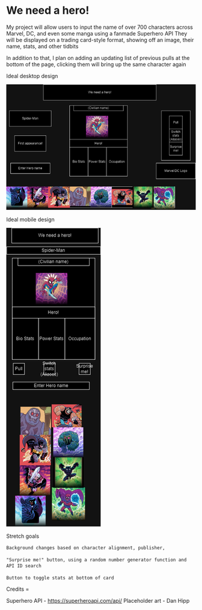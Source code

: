 # We need a hero!

My project will allow users to input the name of over 700 characters across Marvel, DC, and even some manga using a fanmade Superhero API
They will be displayed on a trading card-style format, showing off an image, their name, stats, and other tidbits

In addition to that, I plan on adding an updating list of previous pulls at the bottom of the page, clicking them will bring up the same character again

Ideal desktop design

<img src="We-Need-A-Hero!-draft-desktop.png">

Ideal mobile design

<img src="We-Need-A-Hero!-draft-mobile.png">

Stretch goals

    Background changes based on character alignment, publisher, 

    "Surprise me!" button, using a random number generator function and API ID search

    Button to toggle stats at bottom of card

Credits =

Superhero API - https://superheroapi.com/api/
Placeholder art - Dan Hipp